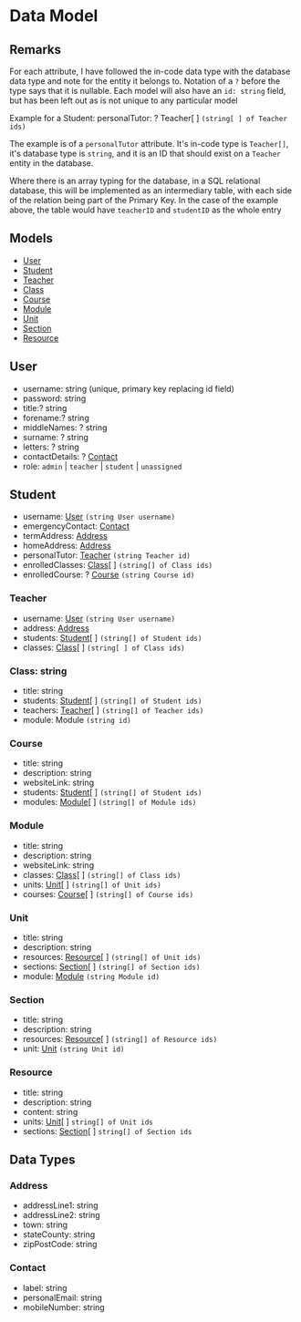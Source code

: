 # Data Model

## Remarks
For each attribute, I have followed the in-code data type with the database data type and note for the entity it belongs to. Notation of a `?` before the type says that it is nullable. Each model will also have an `id: string` field, but has been left out as is not unique to any particular model

Example for a Student: personalTutor: ? Teacher[ ] `(string[ ] of Teacher ids)`

The example is of a `personalTutor` attribute. It's in-code type is `Teacher[]`, it's database type is `string`, and it is an ID that should exist on a `Teacher` entity in the database.

Where there is an array typing for the database, in a SQL relational database, this will be implemented as an intermediary table, with each side of the relation being part of the Primary Key. In the case of the example above, the table would have `teacherID` and `studentID` as the whole entry

## Models

- [User](#user)
- [Student](#student)
- [Teacher](#teacher)
- [Class](#class)
- [Course](#course)
- [Module](#module)
- [Unit](#unit)
- [Section](#section)
- [Resource](#resource)

## User
- username: string (unique, primary key replacing id field)
- password: string
- title:?  string
- forename:?  string
- middleNames: ? string
- surname: ? string
- letters: ? string
- contactDetails: ? [Contact](#contact)
- role: `admin` | `teacher` | `student` | `unassigned`

## Student
- username: [User](#user) `(string User username)`
- emergencyContact: [Contact](#contact)
- termAddress: [Address](#address)
- homeAddress: [Address](#address)
- personalTutor: [Teacher](#teacher) `(string Teacher id)`
- enrolledClasses: [Class](#class)[ ] `(string[] of Class ids)`
- enrolledCourse: ? [Course](#course) `(string Course id)`

### Teacher
- username: [User](#user) `(string User username)`
- address: [Address](#address)
- students: [Student](#student)[ ] `(string[] of Student ids)`
- classes: [Class](#class)[ ] `(string[ ] of Class ids)`

### Class: string
- title: string
- students: [Student](#student)[ ] `(string[] of Student ids)`
- teachers: [Teacher](#teacher)[ ] `(string[] of Teacher ids)`
- module: Module `(string id)`

### Course
- title: string
- description: string
- websiteLink: string
- students: [Student](#student)[ ] `(string[] of Student ids)`
- modules: [Module](#module)[ ] `(string[] of Module ids)`

### Module
- title: string
- description: string
- websiteLink: string
- classes: [Class](#class)[ ] `(string[] of Class ids)`
- units: [Unit](#unit)[ ] `(string[] of Unit ids)`
- courses: [Course](#course)[ ] `(string[] of Course ids)`

### Unit
- title: string
- description: string
- resources: [Resource](#resource)[ ] `(string[] of Unit ids)`
- sections: [Section](#section)[ ] `(string[] of Section ids)`
- module: [Module](#module) `(string Module id)`

### Section
- title: string
- description: string
- resources: [Resource](#resource)[ ] `(string[] of Resource ids)`
- unit: [Unit](#unit) `(string Unit id)`

### Resource
- title: string
- description: string
- content: string
- units: [Unit](#unit)[ ] `string[] of Unit ids`
- sections: [Section](#section)[ ] `string[] of Section ids`

## Data Types

### Address
- addressLine1: string
- addressLine2: string
- town: string
- stateCounty: string
- zipPostCode: string

### Contact
- label: string
- personalEmail: string
- mobileNumber: string